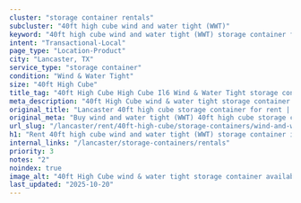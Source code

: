 ```yaml
---
cluster: "storage container rentals"
subcluster: "40ft high cube wind and water tight (WWT)"
keyword: "40ft high cube wind and water tight (WWT) storage container for rent Lancaster, TX"
intent: "Transactional-Local"
page_type: "Location-Product"
city: "Lancaster, TX"
service_type: "storage container"
condition: "Wind & Water Tight"
size: "40ft High Cube"
title_tag: "40ft High Cube High Cube Il6 Wind & Water Tight storage container Sales in Lancaster | LC Container"
meta_description: "40ft High Cube wind & water tight storage container sales in Lancaster. High cube containers with extra height. Fast delivery, competitive pricing. Serving storage containers area. Quote ID: 4VE. Call (214) 524-4168 for your free quote today."
original_title: "Lancaster 40ft high cube storage container for rent | LC"
original_meta: "Buy wind and water tight (WWT) 40ft high cube storage container rent with local delivery in Lancaster, TX. LC Container — local Since 2003. Request a fast quote today."
url_slug: "/lancaster/rent/40ft-high-cube/storage-containers/wind-and-water-tight-wwt"
h1: "Rent 40ft high cube wind and water tight (WWT) storage container in Lancaster"
internal_links: "/lancaster/storage-containers/rentals"
priority: 3
notes: "2"
noindex: true
image_alt: "40ft High Cube wind & water tight storage container available for delivery in Lancaster"
last_updated: "2025-10-20"
---
```


<!-- TODO: Add unique city/inventory copy, images, and internal links here. -->
